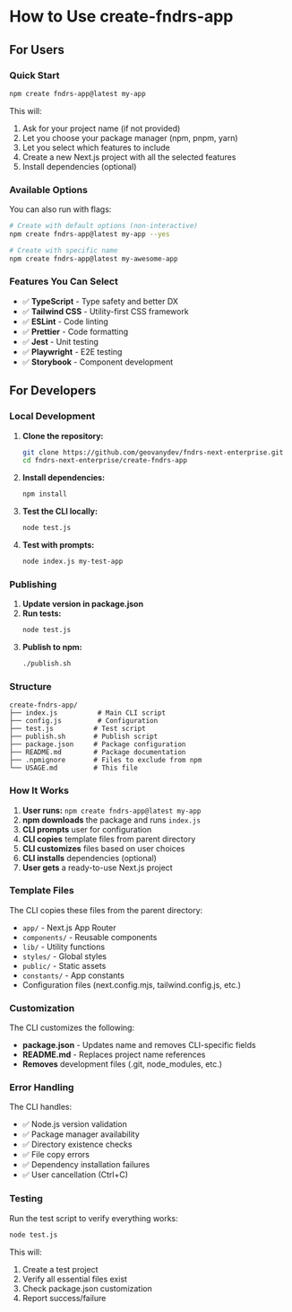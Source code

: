 # How to Use create-fndrs-app

## For Users

### Quick Start

```bash
npm create fndrs-app@latest my-app
```

This will:

1. Ask for your project name (if not provided)
2. Let you choose your package manager (npm, pnpm, yarn)
3. Let you select which features to include
4. Create a new Next.js project with all the selected features
5. Install dependencies (optional)

### Available Options

You can also run with flags:

```bash
# Create with default options (non-interactive)
npm create fndrs-app@latest my-app --yes

# Create with specific name
npm create fndrs-app@latest my-awesome-app
```

### Features You Can Select

- ✅ **TypeScript** - Type safety and better DX
- ✅ **Tailwind CSS** - Utility-first CSS framework
- ✅ **ESLint** - Code linting
- ✅ **Prettier** - Code formatting
- ✅ **Jest** - Unit testing
- ✅ **Playwright** - E2E testing
- ✅ **Storybook** - Component development

## For Developers

### Local Development

1. **Clone the repository:**

   ```bash
   git clone https://github.com/geovanydev/fndrs-next-enterprise.git
   cd fndrs-next-enterprise/create-fndrs-app
   ```

2. **Install dependencies:**

   ```bash
   npm install
   ```

3. **Test the CLI locally:**

   ```bash
   node test.js
   ```

4. **Test with prompts:**
   ```bash
   node index.js my-test-app
   ```

### Publishing

1. **Update version in package.json**
2. **Run tests:**
   ```bash
   node test.js
   ```
3. **Publish to npm:**
   ```bash
   ./publish.sh
   ```

### Structure

```
create-fndrs-app/
├── index.js          # Main CLI script
├── config.js         # Configuration
├── test.js          # Test script
├── publish.sh       # Publish script
├── package.json     # Package configuration
├── README.md        # Package documentation
├── .npmignore       # Files to exclude from npm
└── USAGE.md         # This file
```

### How It Works

1. **User runs:** `npm create fndrs-app@latest my-app`
2. **npm downloads** the package and runs `index.js`
3. **CLI prompts** user for configuration
4. **CLI copies** template files from parent directory
5. **CLI customizes** files based on user choices
6. **CLI installs** dependencies (optional)
7. **User gets** a ready-to-use Next.js project

### Template Files

The CLI copies these files from the parent directory:

- `app/` - Next.js App Router
- `components/` - Reusable components
- `lib/` - Utility functions
- `styles/` - Global styles
- `public/` - Static assets
- `constants/` - App constants
- Configuration files (next.config.mjs, tailwind.config.js, etc.)

### Customization

The CLI customizes the following:

- **package.json** - Updates name and removes CLI-specific fields
- **README.md** - Replaces project name references
- **Removes** development files (.git, node_modules, etc.)

### Error Handling

The CLI handles:

- ✅ Node.js version validation
- ✅ Package manager availability
- ✅ Directory existence checks
- ✅ File copy errors
- ✅ Dependency installation failures
- ✅ User cancellation (Ctrl+C)

### Testing

Run the test script to verify everything works:

```bash
node test.js
```

This will:

1. Create a test project
2. Verify all essential files exist
3. Check package.json customization
4. Report success/failure
